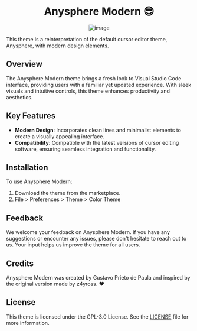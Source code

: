<div align="center">
</div>

<div align="center">

# Anysphere Modern 😎
![image](https://github.com/GustavoPrietoP/anysphere-modern/assets/70907734/ff844ec0-1f6f-42ef-928b-72bc4a0a55a4)
</div>

This theme is a reinterpretation of the default cursor editor theme, Anysphere, with modern design elements.

## Overview

The Anysphere Modern theme brings a fresh look to Visual Studio Code interface, providing users with a familiar yet updated experience. With sleek visuals and intuitive controls, this theme enhances productivity and aesthetics.

## Key Features

- **Modern Design**: Incorporates clean lines and minimalist elements to create a visually appealing interface.
- **Compatibility**: Compatible with the latest versions of cursor editing software, ensuring seamless integration and functionality.

## Installation

To use Anysphere Modern:

1. Download the theme from the marketplace.
2. File > Preferences > Theme > Color Theme

## Feedback

We welcome your feedback on Anysphere Modern. If you have any suggestions or encounter any issues, please don't hesitate to reach out to us. Your input helps us improve the theme for all users.

## Credits

Anysphere Modern was created by Gustavo Prieto de Paula and inspired by the original version made by z4yross. ❤️

## License

This theme is licensed under the GPL-3.0 License. See the [LICENSE](https://www.gnu.org/licenses/gpl-3.0.en.html) file for more information.